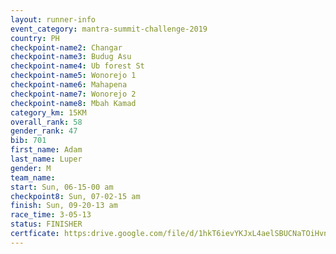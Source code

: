 ```yaml
---
layout: runner-info 
event_category: mantra-summit-challenge-2019 
country: PH
checkpoint-name2: Changar
checkpoint-name3: Budug Asu
checkpoint-name4: Ub forest St
checkpoint-name5: Wonorejo 1
checkpoint-name6: Mahapena
checkpoint-name7: Wonorejo 2
checkpoint-name8: Mbah Kamad
category_km: 15KM 
overall_rank: 58
gender_rank: 47
bib: 701
first_name: Adam
last_name: Luper
gender: M
team_name: 
start: Sun, 06-15-00 am
checkpoint8: Sun, 07-02-15 am
finish: Sun, 09-20-13 am
race_time: 3-05-13
status: FINISHER
certficate: https:drive.google.com/file/d/1hkT6ievYKJxL4aelSBUCNaTOiHvnU2HT/view?usp=sharing
---
```


